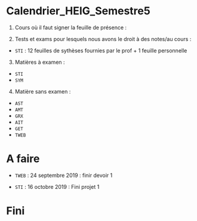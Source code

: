 # Calendrier_HEIG_Semestre5

1. Cours où il faut signer la feuille de présence :  

2. Tests et exams pour lesquels nous avons le droit à des notes/au cours :  

- `STI` : 12 feuilles de sythèses fournies par le prof + 1 feuille personnelle

3. Matières à examen :

- `STI`
- `SYM`

4. Matière sans examen :

- `AST`
- `AMT`
- `GRX`
- `AIT`
- `GET`
-  `TWEB`

# A faire 

- `TWEB` : 24 septembre 2019 : finir devoir 1

- `STI` : 16 octobre 2019 : Fini projet 1

# Fini
